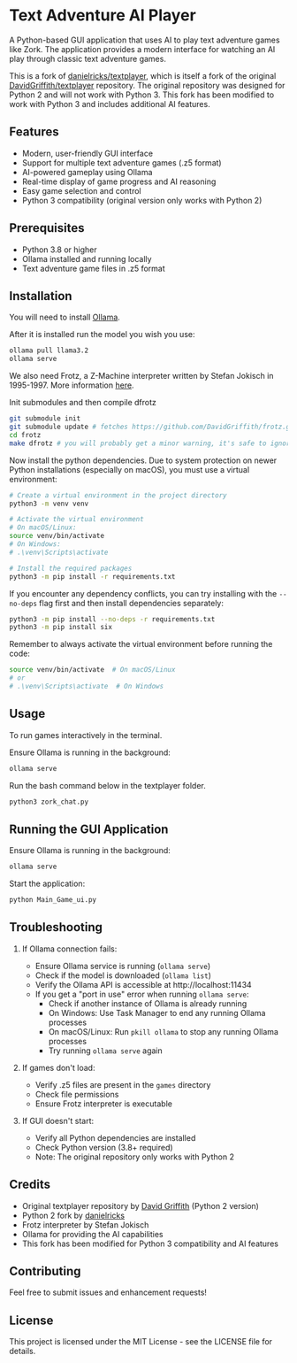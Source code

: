 # Text Adventure AI Player

A Python-based GUI application that uses AI to play text adventure games like Zork. The application provides a modern interface for watching an AI play through classic text adventure games.

This is a fork of [danielricks/textplayer](https://github.com/danielricks/textplayer), which is itself a fork of the original [DavidGriffith/textplayer](https://github.com/DavidGriffith/textplayer) repository. The original repository was designed for Python 2 and will not work with Python 3. This fork has been modified to work with Python 3 and includes additional AI features.

## Features

- Modern, user-friendly GUI interface
- Support for multiple text adventure games (.z5 format)
- AI-powered gameplay using Ollama
- Real-time display of game progress and AI reasoning
- Easy game selection and control
- Python 3 compatibility (original version only works with Python 2)

## Prerequisites

- Python 3.8 or higher
- Ollama installed and running locally
- Text adventure game files in .z5 format

## Installation

You will need to install [Ollama](https://ollama.com/download).

After it is installed run the model you wish you use:

```bash
ollama pull llama3.2
ollama serve
```

We also need Frotz, a Z-Machine interpreter written by Stefan Jokisch in 1995-1997. More information [here](http://frotz.sourceforge.net/).

Init submodules and then compile dfrotz

```bash
git submodule init
git submodule update # fetches https://github.com/DavidGriffith/frotz.git
cd frotz
make dfrotz # you will probably get a minor warning, it's safe to ignore.
```

Now install the python dependencies. Due to system protection on newer Python installations (especially on macOS), you must use a virtual environment:

```bash
# Create a virtual environment in the project directory
python3 -m venv venv

# Activate the virtual environment
# On macOS/Linux:
source venv/bin/activate
# On Windows:
# .\venv\Scripts\activate

# Install the required packages
python3 -m pip install -r requirements.txt
```

If you encounter any dependency conflicts, you can try installing with the `--no-deps` flag first and then install dependencies separately:

```bash
python3 -m pip install --no-deps -r requirements.txt
python3 -m pip install six
```

Remember to always activate the virtual environment before running the code:
```bash
source venv/bin/activate  # On macOS/Linux
# or
# .\venv\Scripts\activate  # On Windows
```

## Usage

To run games interactively in the terminal.

Ensure Ollama is running in the background:
```bash
ollama serve
```

Run the bash command below in the textplayer folder.

```bash
python3 zork_chat.py
```

## Running the GUI Application

Ensure Ollama is running in the background:
```bash
ollama serve
```

Start the application:
```bash
python Main_Game_ui.py
```

## Troubleshooting

1. If Ollama connection fails:
   - Ensure Ollama service is running (`ollama serve`)
   - Check if the model is downloaded (`ollama list`)
   - Verify the Ollama API is accessible at http://localhost:11434
   - If you get a "port in use" error when running `ollama serve`:
     - Check if another instance of Ollama is already running
     - On Windows: Use Task Manager to end any running Ollama processes
     - On macOS/Linux: Run `pkill ollama` to stop any running Ollama processes
     - Try running `ollama serve` again

2. If games don't load:
   - Verify .z5 files are present in the `games` directory
   - Check file permissions
   - Ensure Frotz interpreter is executable

3. If GUI doesn't start:
   - Verify all Python dependencies are installed
   - Check Python version (3.8+ required)
   - Note: The original repository only works with Python 2

## Credits

- Original textplayer repository by [David Griffith](https://github.com/DavidGriffith/textplayer) (Python 2 version)
- Python 2 fork by [danielricks](https://github.com/danielricks/textplayer)
- Frotz interpreter by Stefan Jokisch
- Ollama for providing the AI capabilities
- This fork has been modified for Python 3 compatibility and AI features

## Contributing

Feel free to submit issues and enhancement requests!

## License

This project is licensed under the MIT License - see the LICENSE file for details.

